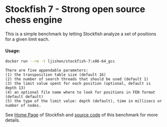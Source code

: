 # Stockfish 7 - Strong open source chess engineThis is a simple benchmark by letting Stockfish analyze a set of positions for a given limit each.#### Usage:```bashdocker run --rm -t ljishen/stockfish-7:x86-64_gcc``````There are five appendable parameters:(1) the transposition table size (default 16)(2) the number of search threads that should be used (default 1)(3) the limit value spent for each position (optional, default is depth 13)(4) an optional file name where to look for positions in FEN format (default default)(5) the type of the limit value: depth (default), time in millisecs or number of nodes.```See [Home Page](https://stockfishchess.org/) of Stockfish and [source code](https://github.com/official-stockfish/Stockfish/blob/master/src/benchmark.cpp) of this benchmark for more details.